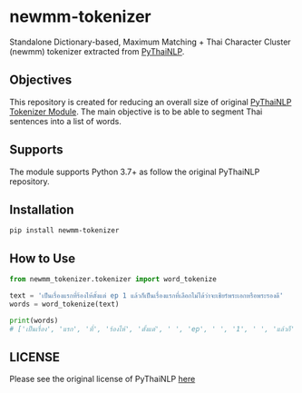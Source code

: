 # __newmm-tokenizer__

Standalone Dictionary-based, Maximum Matching + Thai Character Cluster (newmm) tokenizer extracted from [PyThaiNLP](https://github.com/PyThaiNLP/pythainlp).

## __Objectives__
This repository is created for reducing an overall size of original [PyThaiNLP Tokenizer Module](https://www.thainlp.org/pythainlp/docs/2.2/api/tokenize.html). The main objective is to be able to segment Thai sentences into a list of words.

## __Supports__
The module supports Python 3.7+ as follow the original PyThaiNLP repository.

## __Installation__
```
pip install newmm-tokenizer
```

## __How to Use__
```python
from newmm_tokenizer.tokenizer import word_tokenize

text = 'เป็นเรื่องแรกที่ร้องไห้ตั้งแต่ ep 1 แล้วก็เป็นเรื่องแรกที่เลือกไม่ได้ว่าจะเชียร์พระเอกหรือพระรองดี'
words = word_tokenize(text)

print(words) 
# ['เป็นเรื่อง', 'แรก', 'ที่', 'ร้องไห้', 'ตั้งแต่', ' ', 'ep', ' ', '1', ' ', 'แล้วก็', 'เป็นเรื่อง', 'แรก', 'ที่', 'เลือกไม่ได้', 'ว่า', 'จะ', 'เชียร์', 'พระเอก', 'หรือ', 'พระรอง', 'ดี']
```

## __LICENSE__
Please see the original license of PyThaiNLP [here](https://github.com/PyThaiNLP/pythainlp#licenses)
